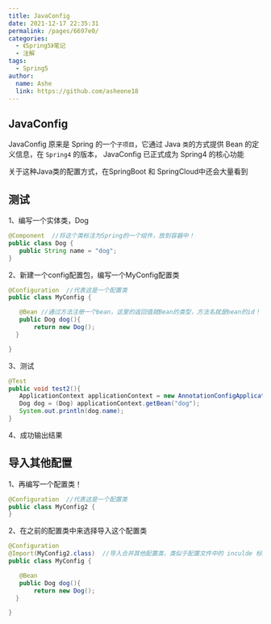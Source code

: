 ```yaml
---
title: JavaConfig
date: 2021-12-17 22:35:31
permalink: /pages/6697e0/
categories:
  - 《Spring5》笔记
  - 注解
tags:
  - Spring5
author:
  name: Ashe
  link: https://github.com/asheone18
---
```


## JavaConfig

JavaConfig 原来是 Spring 的一个`子项目`，它通过 Java `类`的方式提供 Bean 的定义信息，在 `Spring4` 的版本， JavaConfig 已正式成为 Spring4 的核心功能 

关于这种Java类的配置方式，在SpringBoot 和 SpringCloud中还会大量看到

## 测试

1、编写一个实体类，Dog

```java
@Component  //将这个类标注为Spring的一个组件，放到容器中！
public class Dog {
   public String name = "dog";
}
```

2、新建一个config配置包，编写一个MyConfig配置类

```java
@Configuration  //代表这是一个配置类
public class MyConfig {

   @Bean //通过方法注册一个bean，这里的返回值就Bean的类型，方法名就是bean的id！
   public Dog dog(){
       return new Dog();
  }

}
```

3、测试
```java
@Test
public void test2(){
   ApplicationContext applicationContext = new AnnotationConfigApplicationContext(MyConfig.class);
   Dog dog = (Dog) applicationContext.getBean("dog");
   System.out.println(dog.name);
}
```

4、成功输出结果

## 导入其他配置

1、再编写一个配置类！

```java
@Configuration  //代表这是一个配置类
public class MyConfig2 {
}
```

2、在之前的配置类中来选择导入这个配置类

```java
@Configuration
@Import(MyConfig2.class)  //导入合并其他配置类，类似于配置文件中的 inculde 标签
public class MyConfig {

   @Bean
   public Dog dog(){
       return new Dog();
  }

}
```
